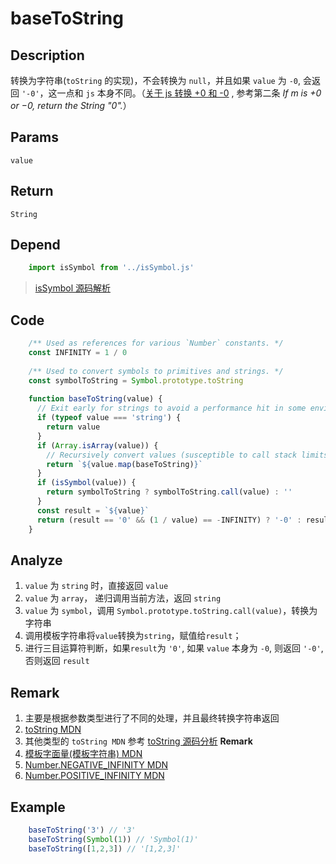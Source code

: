 # baseToString

## Description 
转换为字符串(`toString` 的实现)，不会转换为 `null`，并且如果 `value` 为 `-0`, 会返回 `'-0'`，这一点和 `js` 本身不同。（[关于 js 转换 +0 和 -0](https://262.ecma-international.org/6.0/#sec-tostring-applied-to-the-number-type) , 参考第二条 _If m is +0 or −0, return the String "0"._）

## Params
`value`
## Return
`String`

## Depend
```js
    import isSymbol from '../isSymbol.js'
```

> [isSymbol 源码解析](../export/isSymbol.md)
> 


## Code
```js
    /** Used as references for various `Number` constants. */
    const INFINITY = 1 / 0
    
    /** Used to convert symbols to primitives and strings. */
    const symbolToString = Symbol.prototype.toString
    
    function baseToString(value) {
      // Exit early for strings to avoid a performance hit in some environments.
      if (typeof value === 'string') {
        return value
      }
      if (Array.isArray(value)) {
        // Recursively convert values (susceptible to call stack limits).
        return `${value.map(baseToString)}`
      }
      if (isSymbol(value)) {
        return symbolToString ? symbolToString.call(value) : ''
      }
      const result = `${value}`
      return (result == '0' && (1 / value) == -INFINITY) ? '-0' : result
    }
```

## Analyze
1. `value` 为 `string` 时，直接返回 `value`
2. `value` 为 `array`， 递归调用当前方法，返回 `string`
3. `value` 为 `symbol`，调用 `Symbol.prototype.toString.call(value)`，转换为字符串
4. 调用模板字符串将`value`转换为`string`，赋值给`result`；
5. 进行三目运算符判断，如果`result`为 `'0'`, 如果 `value` 本身为 `-0`, 则返回 `'-0'`, 否则返回 `result`
## Remark
1. 主要是根据参数类型进行了不同的处理，并且最终转换字符串返回
2. [toString MDN](https://developer.mozilla.org/zh-CN/docs/Web/JavaScript/Reference/Global_Objects/String/toString)
3. 其他类型的 `toString MDN` 参考 [toString 源码分析](../export/toString.md) **Remark**
4. [模板字面量(模板字符串) MDN](https://developer.mozilla.org/zh-CN/docs/Web/JavaScript/Reference/template_strings)
5. [Number.NEGATIVE_INFINITY MDN](https://developer.mozilla.org/zh-CN/docs/Web/JavaScript/Reference/Global_Objects/Number/NEGATIVE_INFINITY)
6. [Number.POSITIVE_INFINITY MDN](https://developer.mozilla.org/zh-CN/docs/Web/JavaScript/Reference/Global_Objects/Number/POSITIVE_INFINITY)

## Example
```js
    baseToString('3') // '3'
    baseToString(Symbol(1)) // 'Symbol(1)'
    baseToString([1,2,3]) // '[1,2,3]'
```
